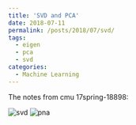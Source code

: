 ```yaml
---
title: 'SVD and PCA'
date: 2018-07-11
permalink: /posts/2018/07/svd/
tags:
  - eigen
  - pca
  - svd
categories:
  - Machine Learning
---
```


The notes from cmu 17spring-18898:

![svd]({{site.url}}{{site.baseurl}}/assets/images/svd.png)
![pna]({{site.url}}{{site.baseurl}}/assets/images/pca.png)